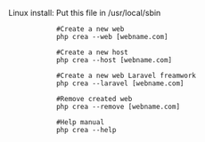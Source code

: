 Linux install:
    Put this file in /usr/local/sbin
                
                #Create a new web
                php crea --web [webname.com]
    
                #Create a new host
                php crea --host [webname.com]
    
                #Create a new web Laravel freamwork
                php crea --laravel [webname.com]
    
                #Remove created web 
                php crea --remove [webname.com]
    
                #Help manual 
                php crea --help 
